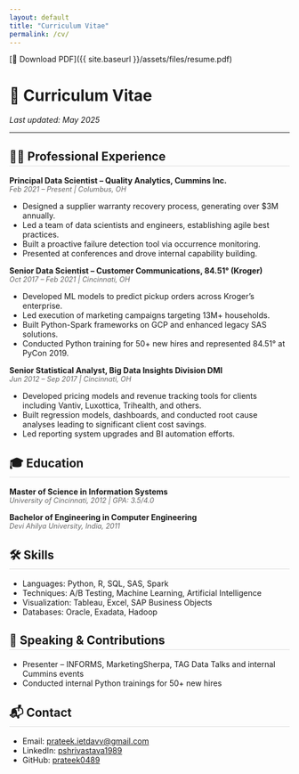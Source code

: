 ```yaml
---
layout: default
title: "Curriculum Vitae"
permalink: /cv/
---
```

[📄 Download PDF]({{ site.baseurl }}/assets/files/resume.pdf)


<style>
.cv-section { margin-bottom: 2em; }
.cv-section h2 { border-bottom: 1px solid #ddd; padding-bottom: 0.2em; }
.cv-entry { margin-bottom: 1em; }
.cv-entry-title { font-weight: bold; }
.cv-entry-sub { font-style: italic; color: #666; font-size: 0.9em; }
</style>

# 📄 Curriculum Vitae

_Last updated: May 2025_

---

<div class="cv-section">
  <h2>👨‍💼 Professional Experience</h2>

  <div class="cv-entry">
    <div class="cv-entry-title">Principal Data Scientist – Quality Analytics, Cummins Inc.</div>
    <div class="cv-entry-sub">Feb 2021 – Present | Columbus, OH</div>
    <ul>
      <li>Designed a supplier warranty recovery process, generating over $3M annually.</li>
      <li>Led a team of data scientists and engineers, establishing agile best practices.</li>
      <li>Built a proactive failure detection tool via occurrence monitoring.</li>
      <li>Presented at conferences and drove internal capability building.</li>
    </ul>
  </div>

  <div class="cv-entry">
    <div class="cv-entry-title">Senior Data Scientist – Customer Communications, 84.51° (Kroger)</div>
    <div class="cv-entry-sub">Oct 2017 – Feb 2021 | Cincinnati, OH</div>
    <ul>
      <li>Developed ML models to predict pickup orders across Kroger’s enterprise.</li>
      <li>Led execution of marketing campaigns targeting 13M+ households.</li>
      <li>Built Python-Spark frameworks on GCP and enhanced legacy SAS solutions.</li>
      <li>Conducted Python training for 50+ new hires and represented 84.51° at PyCon 2019.</li>
    </ul>
  </div>

  <div class="cv-entry">
    <div class="cv-entry-title">Senior Statistical Analyst, Big Data Insights Division DMI</div>
    <div class="cv-entry-sub">Jun 2012 – Sep 2017 | Cincinnati, OH</div>
    <ul>
      <li>Developed pricing models and revenue tracking tools for clients including Vantiv, Luxottica, Trihealth, and others.</li>
      <li>Built regression models, dashboards, and conducted root cause analyses leading to significant client cost savings.</li>
      <li>Led reporting system upgrades and BI automation efforts.</li>
    </ul>
  </div>
</div>

<div class="cv-section">
  <h2>🎓 Education</h2>
  <div class="cv-entry">
    <div class="cv-entry-title">Master of Science in Information Systems</div>
    <div class="cv-entry-sub">University of Cincinnati, 2012 | GPA: 3.5/4.0</div>
  </div>
  <div class="cv-entry">
    <div class="cv-entry-title">Bachelor of Engineering in Computer Engineering</div>
    <div class="cv-entry-sub">Devi Ahilya University, India, 2011</div>
  </div>
</div>

<div class="cv-section">
  <h2>🛠 Skills</h2>
  <ul>
    <li>Languages: Python, R, SQL, SAS, Spark</li>
    <li>Techniques: A/B Testing, Machine Learning, Artificial Intelligence</li>
    <li>Visualization: Tableau, Excel, SAP Business Objects</li>
    <li>Databases: Oracle, Exadata, Hadoop</li>
  </ul>
</div>

<div class="cv-section">
  <h2>🎤 Speaking & Contributions</h2>
  <ul>
    <li>Presenter – INFORMS, MarketingSherpa, TAG Data Talks and internal Cummins events</li>
    <li>Conducted internal Python trainings for 50+ new hires</li>
  </ul>
</div>

<div class="cv-section">
  <h2>📬 Contact</h2>
  <ul>
    <li>Email: <a href="mailto:prateek.ietdavv@gmail.com">prateek.ietdavv@gmail.com</a></li>
    <li>LinkedIn: <a href="https://linkedin.com/in/pshrivastava1989">pshrivastava1989</a></li>
    <li>GitHub: <a href="https://github.com/prateek0489">prateek0489</a></li>
  </ul>
</div>
